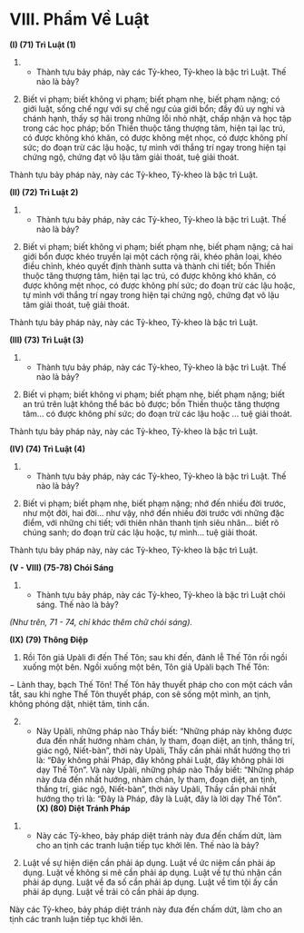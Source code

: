 # VIII. Phẩm Về Luật

**(I) (71) Trì Luật (1)**

<!--pg-->
1. - Thành tựu bảy pháp, này các Tỷ-kheo, Tỷ-kheo là bậc trì Luật. Thế nào là bảy?

<!--pg-->
2. Biết vi phạm; biết không vi phạm; biết phạm nhẹ, biết phạm nặng; có giới luật, sống chế ngự với sự
chế ngự của giới bổn; đầy đủ uy nghi và chánh hạnh, thấy sợ hãi trong những lỗi nhỏ nhặt, chấp nhận và
học tập trong các học pháp; bốn Thiền thuộc tăng thượng tâm, hiện tại lạc trú, có được không khó khăn,
có được không mệt nhọc, có được không phí sức; do đoạn trừ các lậu hoặc, tự mình với thắng trí ngay
trong hiện tại chứng ngộ, chứng đạt vô lậu tâm giải thoát, tuệ giải thoát.

Thành tựu bảy pháp này, này các Tỷ-kheo, Tỷ-kheo là bậc trì Luật.

**(II) (72) Trì Luật 2)**
<!--pg-->
1. - Thành tựu bảy pháp, này các Tỷ-kheo, Tỷ-kheo là bậc trì Luật. Thế nào là bảy?

<!--pg-->
2. Biết vi phạm; biết không vi phạm; biết phạm nhẹ, biết phạm nặng; cả hai giới bổn được khéo truyền
lại một cách rộng rãi, khéo phân loại, khéo điều chỉnh, khéo quyết định thành sutta và thành chi tiết; bốn
Thiền thuộc tăng thượng tâm, hiện tại lạc trú, có được không khó khăn, có được không mệt nhọc, có
được không phí sức; do đoạn trừ các lậu hoặc, tự mình với thắng trí ngay trong hiện tại chứng ngộ,
chứng đạt vô lậu tâm giải thoát, tuệ giải thoát.

Thành tựu bảy pháp này, này các Tỷ-kheo, Tỷ-kheo là bậc trì Luật.

**(III) (73) Trì Luật (3)**

<!--pg-->
1. - Thành tựu bảy pháp, này các Tỷ-kheo, Tỷ-kheo là bậc trì Luật. Thế nào là bảy?

<!--pg-->
2. Biết vi phạm; biết không vi phạm; biết phạm nhẹ, biết phạm nặng; biết an trú trên luật không thể bác
bỏ được; bốn Thiền thuộc tăng thượng tâm... có được không phí sức; do đoạn trừ các lậu hoặc ... tuệ giải
thoát.

Thành tựu bảy pháp này, này các Tỷ-kheo, Tỷ-kheo là bậc trì Luật.

**(IV) (74) Trì Luật (4)**

<!--pg-->
1. - Thành tựu bảy pháp, này các Tỷ-kheo, Tỷ-kheo là bậc trì Luật. Thế nào là bảy?

<!--pg-->
2. Biết vi phạm; biết phạm nhẹ, biết phạm nặng; nhớ đến nhiều đời trước, như một đời, hai đời... như
vậy, nhớ đến nhiều đời trước với những đặc điểm, với những chi tiết; với thiên nhãn thanh tịnh siêu
nhân... biết rõ chúng sanh; do đoạn trừ các lậu hoặc, tự mình... tuệ giải thoát.

Thành tựu bảy pháp này, này các Tỷ-kheo, Tỷ-kheo là bậc trì Luật.

**(V - VIII) (75-78) Chói Sáng**

<!--pg-->
1. - Thành tựu bảy pháp, này các Tỷ-kheo, Tỷ-kheo là bậc trì Luật chói sáng. Thế nào là bảy?

_(Như trên, 71 - 74, chỉ khác thêm chữ chói sáng)._

**(IX) (79) Thông Ðiệp**

<!--pg-->
1. Rồi Tôn giả Upàli đi đến Thế Tôn; sau khi đến, đảnh lễ Thế Tôn rồi ngồi xuống một bên. Ngồi xuống
một bên, Tôn giả Upàli bạch Thế Tôn:

− Lành thay, bạch Thế Tôn! Thế Tôn hãy thuyết pháp cho con một cách vắn tắt, sau khi nghe Thế Tôn
thuyết pháp, con sẽ sống một mình, an tịnh, không phóng dật, nhiệt tâm, tinh cần.

<!--pg-->
2. - Này Upàli, những pháp nào Thầy biết: “Những pháp này không được đưa đến nhất hướng nhàm
chán, ly tham, đoạn diệt, an tịnh, thắng trí, giác ngộ, Niết-bàn”, thời này Upàli, Thầy cần phải nhất
hướng thọ trì là: “Ðây không phải Pháp, đây không phải Luật, đây không phải lời dạy Thế Tôn”. Và này
Upàli, những pháp nào Thầy biết: “Những pháp này đưa đến nhất hướng, nhàm chán, ly tham, đoạn diệt,
an tịnh, thắng trí, giác ngộ, Niết-bàn”, thời này Upàli, Thầy cần phải nhất hướng thọ trì là: “Ðây là Pháp,
đây là Luật, đây là lời dạy Thế Tôn”.
**(X) (80) Diệt Tránh Pháp**

<!--pg-->
1. - Này các Tỷ-kheo, bảy pháp diệt tránh này đưa đến chấm dứt, làm cho an tịnh các tranh luận tiếp tục
khởi lên. Thế nào là bảy?

<!--pg-->
2. Luật về sự hiện diện cần phải áp dụng. Luật về ức niệm cần phải áp dụng. Luật về không si mê cần
phải áp dụng. Luật về tự thú nhận cần phải áp dụng. Luật về đa số cần phải áp dụng. Luật về tìm tội ấy
cần phải áp dụng. Luật về trải cỏ cần phải áp dụng.

Này các Tỷ-kheo, bảy pháp diệt tránh này đưa đến chấm dứt, làm cho an tịnh các tranh luận tiếp tục
khởi lên.

